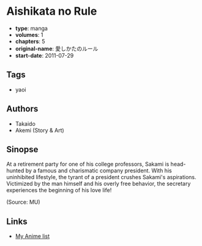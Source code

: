 # Aishikata no Rule

-   **type**: manga
-   **volumes**: 1
-   **chapters**: 5
-   **original-name**: 愛しかたのルール
-   **start-date**: 2011-07-29

## Tags

-   yaoi

## Authors

-   Takaido
-   Akemi (Story & Art)

## Sinopse

At a retirement party for one of his college professors, Sakami is head-hunted by a famous and charismatic company president. With his uninhibited lifestyle, the tyrant of a president crushes Sakami's aspirations. Victimized by the man himself and his overly free behavior, the secretary experiences the beginning of his love life!

(Source: MU)

## Links

-   [My Anime list](https://myanimelist.net/manga/66253/Aishikata_no_Rule)
